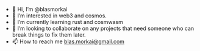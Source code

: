 - 👋 Hi, I’m @blasmorkai
- 👀 I’m interested in web3 and cosmos.
- 🌱 I’m currently learning rust and cosmwasm
- 💞️ I’m looking to collaborate on any projects that need someone who can break things to fix them later.
- 📫 How to reach me blas.morkai@gmail.com

<!---
blasmorkai/blasmorkai is a ✨ special ✨ repository because its `README.md` (this file) appears on your GitHub profile.
You can click the Preview link to take a look at your changes.
--->
